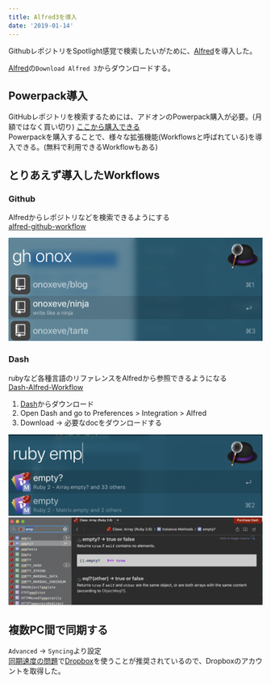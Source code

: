 ```yaml
---
title: Alfred3を導入
date: '2019-01-14'
---
```


GithubレポジトリをSpotlight感覚で検索したいがために、[Alfred](https://www.alfredapp.com/)を導入した。  
<!-- end -->
[Alfred](https://www.alfredapp.com/)の`Download Alfred 3`からダウンロードする。

## Powerpack導入

GitHubレポジトリを検索するためには、アドオンのPowerpack購入が必要。(月額ではなく買い切り)
[ここから購入できる](https://www.alfredapp.com/powerpack/buy/)  
Powerpackを購入することで、様々な拡張機能(Workflowsと呼ばれている)を導入できる。(無料で利用できるWorkflowもある)

## とりあえず導入したWorkflows

### Github

Alfredからレポジトリなどを検索できるようにする  
[alfred-github-workflow](https://github.com/gharlan/alfred-github-workflow)

![github_alfred](./github_alfred.png)

### Dash

rubyなど各種言語のリファレンスをAlfredから参照できるようになる  
[Dash-Alfred-Workflow](https://github.com/Kapeli/Dash-Alfred-Workflow)

1. [Dash](https://kapeli.com/dash)からダウンロード
2. Open Dash and go to Preferences > Integration > Alfred
3. Download -> 必要なdocをダウンロードする

![dash_alfred](./dash_alfred.png)
![dash_alfred_ruby](./dash_alfred_ruby.png)

## 複数PC間で同期する
`Advanced` -> `Syncing`より設定  
[同期速度の問題](https://www.alfredapp.com/help/advanced/sync/#services)で[Dropbox](https://www.dropbox.com/)を使うことが推奨されているので、Dropboxのアカウントを取得した。

